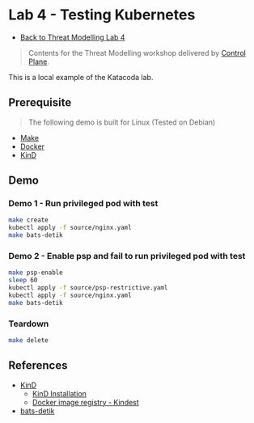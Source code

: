 # Lab 4 - Testing Kubernetes

- [Back to Threat Modelling Lab 4](/lab4/README.md)

> Contents for the Threat Modelling workshop delivered by [Control Plane](https://control-plane.io).

This is a local example of the Katacoda lab.

## Prerequisite

> The following demo is built for Linux (Tested on Debian)

- [Make](https://www.gnu.org/software/make/manual/make.html)
- [Docker](https://www.docker.com)
- [KinD](https://kind.sigs.k8s.io/docs/user/quick-start/)

## Demo

### Demo 1 - Run privileged pod with test

```bash
make create
kubectl apply -f source/nginx.yaml
make bats-detik
```

### Demo 2 - Enable psp and fail to run privileged pod with test

```bash
make psp-enable
sleep 60
kubectl apply -f source/psp-restrictive.yaml
kubectl apply -f source/nginx.yaml
make bats-detik
```

### Teardown

```bash
make delete
```

## References

- [KinD](https://kind.sigs.k8s.io/)
  - [KinD Installation](https://kind.sigs.k8s.io/docs/user/quick-start/#installation)
  - [Docker image registry - Kindest](https://hub.docker.com/u/kindest)
- [bats-detik](https://github.com/bats-core/bats-detik)